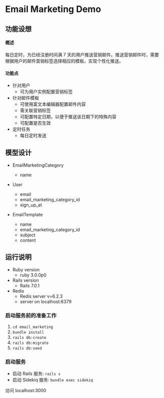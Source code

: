 # Email Marketing Demo

## 功能设想

#### 概述

每日定时，为已经注册时间满 7 天的用户推送营销邮件。推送营销邮件时，需要根据用户的邮件营销标签选择相应的模板，实现个性化推送。

#### 功能点

- 针对用户
  - 可为用户实例配置营销标签
- 针对邮件模板
  - 可使用富文本编辑器配置邮件内容
  - 需关联营销标签
  - 可配置特定日期，以便于推送该日期下的特殊内容
  - 可配置是否生效
- 定时任务
  - 每日定时发送

## 模型设计

- EmailMarketingCategory
  - name

- User
  - email
  - email_marketing_category_id
  - sign_up_at

- EmailTemplate
  - name
  - email_marketing_category_id
  - subject
  - content

## 运行说明

- Ruby version
  - ruby 3.0.0p0
- Rails version
  - Rails 7.0.1
- Redis
  - Redis server v=6.2.3
  - server on localhost:6379

### 启动服务前的准备工作

1. `cd email_marketing`
2. `bundle install`
3. `rails db:create`
4. `rails db:migrate`
5. `rails db:seed`

### 启动服务

- 启动 Rails 服务: `rails s`
- 启动 Sidekiq 服务: `bundle exec sidekiq`

访问 localhost:3000
